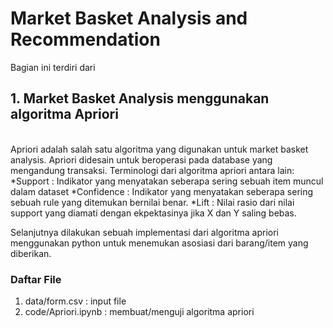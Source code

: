 # Market Basket Analysis and Recommendation

Bagian ini terdiri dari
<br>
## 1. Market Basket Analysis menggunakan algoritma Apriori
<br>
Apriori adalah salah satu algoritma yang digunakan untuk market basket analysis. Apriori didesain untuk beroperasi pada database yang mengandung transaksi. Terminologi dari algoritma apriori antara lain: 
*Support : Indikator yang menyatakan seberapa sering sebuah item muncul dalam dataset
*Confidence : Indikator yang menyatakan seberapa sering sebuah rule yang ditemukan bernilai benar.
*Lift : Nilai rasio dari nilai support yang diamati dengan ekpektasinya jika X dan Y saling bebas.

Selanjutnya dilakukan sebuah implementasi dari algoritma apriori menggunakan python untuk menemukan asosiasi dari barang/item yang diberikan.
### Daftar File
1. data/form.csv : input file
2. code/Apriori.ipynb : membuat/menguji algoritma apriori
